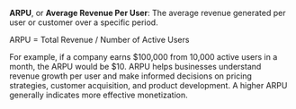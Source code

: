 **ARPU**, or **Average Revenue Per User**: The average revenue generated per user or customer over a specific period.

ARPU = Total Revenue / Number of Active Users

For example, if a company earns $100,000 from 10,000 active users in a month, the ARPU would be $10. ARPU helps businesses understand revenue growth per user and make informed decisions on pricing strategies, customer acquisition, and product development. A higher ARPU generally indicates more effective monetization.